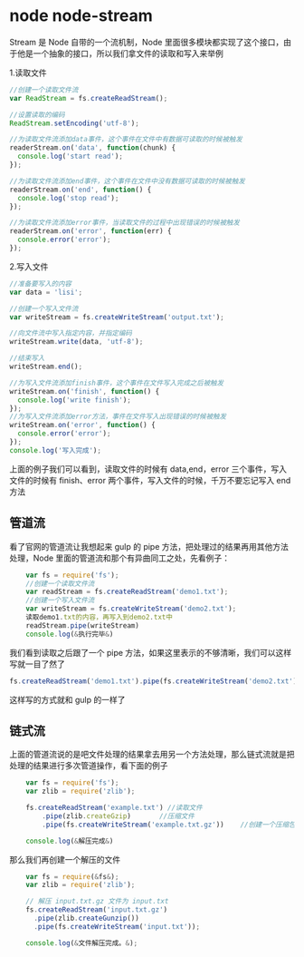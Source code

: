 # node node-stream

Stream 是 Node 自带的一个流机制，Node 里面很多模块都实现了这个接口，由于他是一个抽象的接口，所以我们拿文件的读取和写入来举例

1.读取文件

```js
//创建一个读取文件流
var ReadStream = fs.createReadStream();

//设置读取的编码
ReadStream.setEncoding('utf-8');

//为读取文件流添加data事件，这个事件在文件中有数据可读取的时候被触发
readerStream.on('data', function(chunk) {
  console.log('start read');
});

//为读取文件流添加end事件，这个事件在文件中没有数据可读取的时候被触发
readerStream.on('end', function() {
  console.log('stop read');
});

//为读取文件流添加error事件，当读取文件的过程中出现错误的时候被触发
readerStream.on('error', function(err) {
  console.error('error');
});
```

2.写入文件

```js
//准备要写入的内容
var data = 'lisi';

//创建一个写入文件流
var writeStream = fs.createWriteStream('output.txt');

//向文件流中写入指定内容，并指定编码
writeStream.write(data, 'utf-8');

//结束写入
writeStream.end();

//为写入文件流添加finish事件，这个事件在文件写入完成之后被触发
writeStream.on('finish', function() {
  console.log('write finish');
});
//为写入文件流添加error方法，事件在文件写入出现错误的时候被触发
writeStream.on('error', function() {
  console.error('error');
});
console.log('写入完成');
```

上面的例子我们可以看到，读取文件的时候有 data,end，error 三个事件，写入文件的时候有 finish、error 两个事件，写入文件的时候，千万不要忘记写入 end 方法

## 管道流

看了官网的管道流让我想起来 gulp 的 pipe 方法，把处理过的结果再用其他方法处理，Node 里面的管道流和那个有异曲同工之处，先看例子：

```js
    var fs = require('fs');
    //创建一个读取文件流
    var readStream = fs.createReadStream('demo1.txt');
    //创建一个写入文件流
    var writeStream = fs.createWriteStream('demo2.txt');
    读取demo1.txt的内容，再写入到demo2.txt中
    readStream.pipe(writeStream)
    console.log(&执行完毕&)
```

我们看到读取之后跟了一个 pipe 方法，如果这里表示的不够清晰，我们可以这样写就一目了然了

```js
fs.createReadStream('demo1.txt').pipe(fs.createWriteStream('demo2.txt'));
```

这样写的方式就和 gulp 的一样了

## 链式流

上面的管道流说的是吧文件处理的结果拿去用另一个方法处理，那么链式流就是把处理的结果进行多次管道操作，看下面的例子

```js
    var fs = require('fs');
    var zlib = require('zlib');

    fs.createReadStream('example.txt') //读取文件
        .pipe(zlib.createGzip)       //压缩文件
        .pipe(fs.createWriteStream('example.txt.gz'))    //创建一个压缩包

    console.log(&解压完成&)
```

那么我们再创建一个解压的文件

```js
    var fs = require(&fs&);
    var zlib = require('zlib');

    // 解压 input.txt.gz 文件为 input.txt
    fs.createReadStream('input.txt.gz')
      .pipe(zlib.createGunzip())
      .pipe(fs.createWriteStream('input.txt'));

    console.log(&文件解压完成。&);
```
